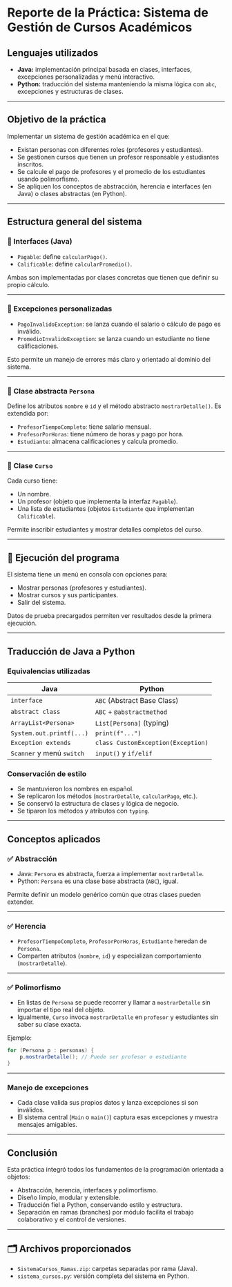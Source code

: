 #  Reporte de la Práctica: Sistema de Gestión de Cursos Académicos

##  Lenguajes utilizados

- **Java:** implementación principal basada en clases, interfaces, excepciones personalizadas y menú interactivo.
- **Python:** traducción del sistema manteniendo la misma lógica con `abc`, excepciones y estructuras de clases.

---

##  Objetivo de la práctica

Implementar un sistema de gestión académica en el que:

- Existan personas con diferentes roles (profesores y estudiantes).
- Se gestionen cursos que tienen un profesor responsable y estudiantes inscritos.
- Se calcule el pago de profesores y el promedio de los estudiantes usando polimorfismo.
- Se apliquen los conceptos de abstracción, herencia e interfaces (en Java) o clases abstractas (en Python).

---

##  Estructura general del sistema

### 🔹 Interfaces (Java)

- `Pagable`: define `calcularPago()`.
- `Calificable`: define `calcularPromedio()`.

Ambas son implementadas por clases concretas que tienen que definir su propio cálculo.

---

### 🔹 Excepciones personalizadas

- `PagoInvalidoException`: se lanza cuando el salario o cálculo de pago es inválido.
- `PromedioInvalidoException`: se lanza cuando un estudiante no tiene calificaciones.

Esto permite un manejo de errores más claro y orientado al dominio del sistema.

---

### 🔹 Clase abstracta `Persona`

Define los atributos `nombre` e `id` y el método abstracto `mostrarDetalle()`. Es extendida por:

- `ProfesorTiempoCompleto`: tiene salario mensual.
- `ProfesorPorHoras`: tiene número de horas y pago por hora.
- `Estudiante`: almacena calificaciones y calcula promedio.

---

### 🔹 Clase `Curso`

Cada curso tiene:

- Un nombre.
- Un profesor (objeto que implementa la interfaz `Pagable`).
- Una lista de estudiantes (objetos `Estudiante` que implementan `Calificable`).

Permite inscribir estudiantes y mostrar detalles completos del curso.

---

## 🧪 Ejecución del programa

El sistema tiene un menú en consola con opciones para:

- Mostrar personas (profesores y estudiantes).
- Mostrar cursos y sus participantes.
- Salir del sistema.

Datos de prueba precargados permiten ver resultados desde la primera ejecución.

---

##  Traducción de Java a Python

### Equivalencias utilizadas

| Java                          | Python                                  |
|------------------------------|-----------------------------------------|
| `interface`                  | `ABC` (Abstract Base Class)             |
| `abstract class`             | `ABC` + `@abstractmethod`               |
| `ArrayList<Persona>`         | `List[Persona]` (typing)                |
| `System.out.printf(...)`     | `print(f"...")`                         |
| `Exception extends`          | `class CustomException(Exception)`      |
| `Scanner` y menú `switch`    | `input()` y `if/elif`                   |

### Conservación de estilo

- Se mantuvieron los nombres en español.
- Se replicaron los métodos (`mostrarDetalle`, `calcularPago`, etc.).
- Se conservó la estructura de clases y lógica de negocio.
- Se tiparon los métodos y atributos con `typing`.

---

##  Conceptos aplicados

### ✅ Abstracción

- Java: `Persona` es abstracta, fuerza a implementar `mostrarDetalle`.
- Python: `Persona` es una clase base abstracta (`ABC`), igual.

Permite definir un modelo genérico común que otras clases pueden extender.

---

### ✅ Herencia

- `ProfesorTiempoCompleto`, `ProfesorPorHoras`, `Estudiante` heredan de `Persona`.
- Comparten atributos (`nombre`, `id`) y especializan comportamiento (`mostrarDetalle`).

---

### ✅ Polimorfismo

- En listas de `Persona` se puede recorrer y llamar a `mostrarDetalle` sin importar el tipo real del objeto.
- Igualmente, `Curso` invoca `mostrarDetalle` en `profesor` y estudiantes sin saber su clase exacta.

Ejemplo:

```java
for (Persona p : personas) {
    p.mostrarDetalle(); // Puede ser profesor o estudiante
}
```

---

###  Manejo de excepciones

- Cada clase valida sus propios datos y lanza excepciones si son inválidos.
- El sistema central (`Main` o `main()`) captura esas excepciones y muestra mensajes amigables.

---

##  Conclusión

Esta práctica integró todos los fundamentos de la programación orientada a objetos:

- Abstracción, herencia, interfaces y polimorfismo.
- Diseño limpio, modular y extensible.
- Traducción fiel a Python, conservando estilo y estructura.
- Separación en ramas (branches) por módulo facilita el trabajo colaborativo y el control de versiones.

---

## 🗂️ Archivos proporcionados

- `SistemaCursos_Ramas.zip`: carpetas separadas por rama (Java).
- `sistema_cursos.py`: versión completa del sistema en Python.
